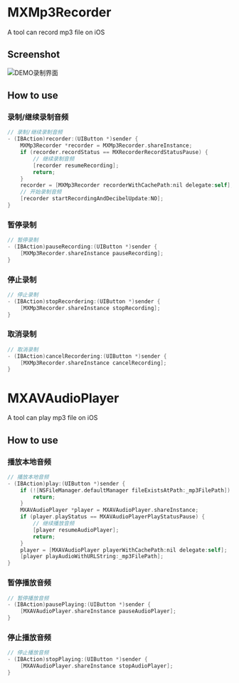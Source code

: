 # MXMp3Recorder
A tool can record  mp3 file on iOS


## Screenshot

![DEMO录制界面](https://upload-images.jianshu.io/upload_images/2546918-1cf9983f8cf55b73.png?imageMogr2/auto-orient/strip%7CimageView2/2/w/540)

## How to use

### 录制/继续录制音频 
``` objective-c
// 录制/继续录制音频
- (IBAction)recorder:(UIButton *)sender {
    MXMp3Recorder *recorder = MXMp3Recorder.shareInstance;
    if (recorder.recordStatus == MXRecorderRecordStatusPause) {
        // 继续录制音频
        [recorder resumeRecording];
        return;
    }
    recorder = [MXMp3Recorder recorderWithCachePath:nil delegate:self];
    // 开始录制音频
    [recorder startRecordingAndDecibelUpdate:NO];
}
```

### 暂停录制
``` objective-c
// 暂停录制
- (IBAction)pauseRecording:(UIButton *)sender {
    [MXMp3Recorder.shareInstance pauseRecording];
}
```

### 停止录制
``` objective-c
// 停止录制
- (IBAction)stopRecordering:(UIButton *)sender {
    [MXMp3Recorder.shareInstance stopRecording];
}
```

### 取消录制
``` objective-c
// 取消录制
- (IBAction)cancelRecordering:(UIButton *)sender {
    [MXMp3Recorder.shareInstance cancelRecording];
}
```

# MXAVAudioPlayer
A tool can play mp3 file on iOS

## How to use

### 播放本地音频
``` objective-c
// 播放本地音频
- (IBAction)play:(UIButton *)sender {
    if (![NSFileManager.defaultManager fileExistsAtPath:_mp3FilePath]) {
        return;
    }
    MXAVAudioPlayer *player = MXAVAudioPlayer.shareInstance;
    if (player.playStatus == MXAVAudioPlayerPlayStatusPause) {
        // 继续播放音频
        [player resumeAudioPlayer];
        return;
    }
    player = [MXAVAudioPlayer playerWithCachePath:nil delegate:self];
    [player playAudioWithURLString:_mp3FilePath];
}
```

### 暂停播放音频
``` objective-c
// 暂停播放音频
- (IBAction)pausePlaying:(UIButton *)sender {
    [MXAVAudioPlayer.shareInstance pauseAudioPlayer];
}
```

### 停止播放音频
``` objective-c
// 停止播放音频
- (IBAction)stopPlaying:(UIButton *)sender {
    [MXAVAudioPlayer.shareInstance stopAudioPlayer];
}
```




